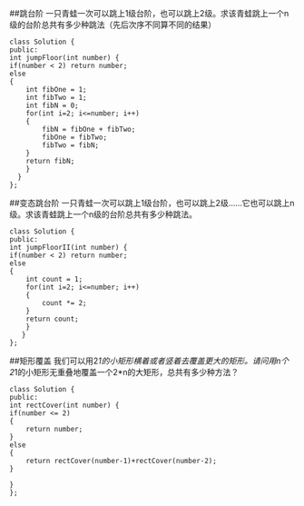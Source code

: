 ##跳台阶
一只青蛙一次可以跳上1级台阶，也可以跳上2级。求该青蛙跳上一个n级的台阶总共有多少种跳法（先后次序不同算不同的结果）

    class Solution {
    public:
    int jumpFloor(int number) {
    if(number < 2) return number;
    else
    {
        int fibOne = 1;
        int fibTwo = 1;
        int fibN = 0;
        for(int i=2; i<=number; i++)
        {
            fibN = fibOne + fibTwo;
            fibOne = fibTwo;
            fibTwo = fibN;
        }
        return fibN;
        }
      }
    };

##变态跳台阶
一只青蛙一次可以跳上1级台阶，也可以跳上2级……它也可以跳上n级。求该青蛙跳上一个n级的台阶总共有多少种跳法。

    class Solution {
    public:
    int jumpFloorII(int number) {
    if(number < 2) return number;
    else
    {
        int count = 1;
        for(int i=2; i<=number; i++)
        {
            count *= 2;
        }
        return count;
        }
       }
    };

##矩形覆盖
我们可以用2*1的小矩形横着或者竖着去覆盖更大的矩形。请问用n个2*1的小矩形无重叠地覆盖一个2*n的大矩形，总共有多少种方法？</br>

    class Solution {
    public:
    int rectCover(int number) {
    if(number <= 2)
    {
        return number;
    }
    else
    {
        return rectCover(number-1)+rectCover(number-2);
    }
    
    }
    };